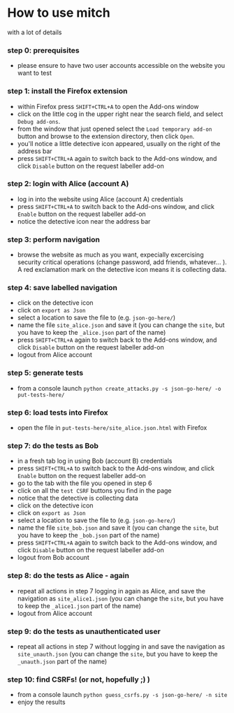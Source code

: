 # How to use mitch
with a lot of details

### step 0: prerequisites
* please ensure to have two user accounts accessible on the website you want to test

### step 1: install the Firefox extension
* within Firefox press `SHIFT+CTRL+A` to open the Add-ons window
* click on the little cog in the upper right near the search field, and select `Debug add-ons`.
* from the window that just opened select the `Load temporary add-on` button and browse to the extension directory, then click `Open`.
* you'll notice a little detective icon appeared, usually on the right of the address bar
* press `SHIFT+CTRL+A` again to switch back to the Add-ons window, and click `Disable` button on the request labeller add-on

### step 2: login with Alice (account A)
* log in into the website using Alice (account A) credentials
* press `SHIFT+CTRL+A` to switch back to the Add-ons window, and click `Enable` button on the request labeller add-on
* notice the detective icon near the address bar 

### step 3: perform navigation
* browse the website as much as you want, expecially excercising security critical operations (change password, add friends, whatever... ). A red exclamation mark on the detective icon means it is collecting data.

### step 4: save labelled navigation
* click on the detective icon
* click on `export as Json`
* select a location to save the file to (e.g. `json-go-here/`)
* name the file `site_alice.json` and save it (you can change the `site`, but you have to keep the `_alice.json` part of the name)
* press `SHIFT+CTRL+A` again to switch back to the Add-ons window, and click `Disable` button on the request labeller add-on
* logout from Alice account

### step 5: generate tests
* from a console launch `python create_attacks.py -s json-go-here/ -o put-tests-here/`

### step 6: load tests into Firefox
* open the file in `put-tests-here/site_alice.json.html` with Firefox

### step 7: do the tests as Bob
* in a fresh tab log in using Bob (account B) credentials
* press `SHIFT+CTRL+A` to switch back to the Add-ons window, and click `Enable` button on the request labeller add-on
* go to the tab with the file you opened in step 6
* click on all the `test CSRF` buttons you find in the page
* notice that the detective is collecting data
* click on the detective icon
* click on `export as Json`
* select a location to save the file to (e.g. `json-go-here/`)
* name the file `site_bob.json` and save it (you can change the `site`, but you have to keep the `_bob.json` part of the name)
* press `SHIFT+CTRL+A` again to switch back to the Add-ons window, and click `Disable` button on the request labeller add-on
* logout from Bob account

### step 8: do the tests as Alice - again
* repeat all actions in step 7 logging in again as Alice, and save the navigation as `site_alice1.json` (you can change the `site`, but you have to keep the `_alice1.json` part of the name)
* logout from Alice account

### step 9: do the tests as unauthenticated user
* repeat all actions in step 7 without logging in and save the navigation as `site_unauth.json` (you can change the `site`, but you have to keep the `_unauth.json` part of the name)

### step 10: find CSRFs! (or not, hopefully ;) )
* from a console launch `python guess_csrfs.py -s json-go-here/ -n site`
* enjoy the results